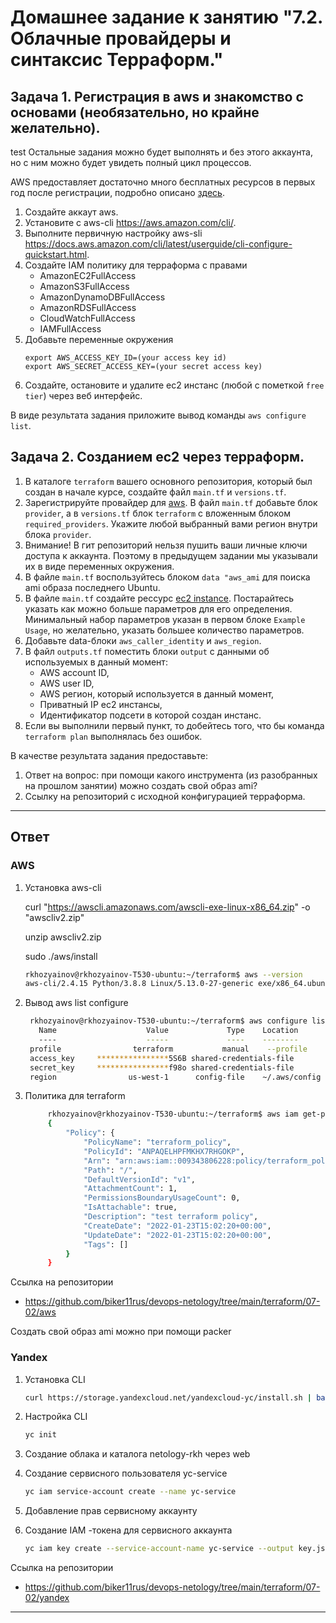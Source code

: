 # Домашнее задание к занятию "7.2. Облачные провайдеры и синтаксис Терраформ."


## Задача 1. Регистрация в aws и знакомство с основами (необязательно, но крайне желательно).
test
Остальные задания можно будет выполнять и без этого аккаунта, но с ним можно будет увидеть полный цикл процессов. 

AWS предоставляет достаточно много бесплатных ресурсов в первых год после регистрации, подробно описано [здесь](https://aws.amazon.com/free/).
1. Создайте аккаут aws.
1. Установите c aws-cli https://aws.amazon.com/cli/.
1. Выполните первичную настройку aws-sli https://docs.aws.amazon.com/cli/latest/userguide/cli-configure-quickstart.html.
1. Создайте IAM политику для терраформа c правами
    * AmazonEC2FullAccess
    * AmazonS3FullAccess
    * AmazonDynamoDBFullAccess
    * AmazonRDSFullAccess
    * CloudWatchFullAccess
    * IAMFullAccess
1. Добавьте переменные окружения 
    ```
    export AWS_ACCESS_KEY_ID=(your access key id)
    export AWS_SECRET_ACCESS_KEY=(your secret access key)
    ```
1. Создайте, остановите и удалите ec2 инстанс (любой с пометкой `free tier`) через веб интерфейс. 

В виде результата задания приложите вывод команды `aws configure list`.


## Задача 2. Созданием ec2 через терраформ. 

1. В каталоге `terraform` вашего основного репозитория, который был создан в начале курсе, создайте файл `main.tf` и `versions.tf`.
1. Зарегистрируйте провайдер для [aws](https://registry.terraform.io/providers/hashicorp/aws/latest/docs). В файл `main.tf` добавьте
блок `provider`, а в `versions.tf` блок `terraform` с вложенным блоком `required_providers`. Укажите любой выбранный вами регион 
внутри блока `provider`.
1. Внимание! В гит репозиторий нельзя пушить ваши личные ключи доступа к аккаунта. Поэтому в предыдущем задании мы указывали
их в виде переменных окружения. 
1. В файле `main.tf` воспользуйтесь блоком `data "aws_ami` для поиска ami образа последнего Ubuntu.  
1. В файле `main.tf` создайте рессурс [ec2 instance](https://registry.terraform.io/providers/hashicorp/aws/latest/docs/resources/instance).
Постарайтесь указать как можно больше параметров для его определения. Минимальный набор параметров указан в первом блоке 
`Example Usage`, но желательно, указать большее количество параметров. 
1. Добавьте data-блоки `aws_caller_identity` и `aws_region`.
1. В файл `outputs.tf` поместить блоки `output` с данными об используемых в данный момент: 
    * AWS account ID,
    * AWS user ID,
    * AWS регион, который используется в данный момент, 
    * Приватный IP ec2 инстансы,
    * Идентификатор подсети в которой создан инстанс.  
1. Если вы выполнили первый пункт, то добейтесь того, что бы команда `terraform plan` выполнялась без ошибок. 


В качестве результата задания предоставьте:
1. Ответ на вопрос: при помощи какого инструмента (из разобранных на прошлом занятии) можно создать свой образ ami?
1. Ссылку на репозиторий с исходной конфигурацией терраформа.  
 
---

## **Ответ**

### **AWS**

1. Установка aws-cli

    curl "https://awscli.amazonaws.com/awscli-exe-linux-x86_64.zip" -o "awscliv2.zip"

    unzip awscliv2.zip 

    sudo ./aws/install
    ```bash
    rkhozyainov@rkhozyainov-T530-ubuntu:~/terraform$ aws --version
    aws-cli/2.4.15 Python/3.8.8 Linux/5.13.0-27-generic exe/x86_64.ubuntu.20 prompt/off
    ```
2. Вывод aws list configure 
   ```bash
    rkhozyainov@rkhozyainov-T530-ubuntu:~/terraform$ aws configure list --profile terraform
      Name                    Value             Type    Location
      ----                    -----             ----    --------
    profile                terraform           manual    --profile
    access_key     ****************5S6B shared-credentials-file
    secret_key     ****************f98o shared-credentials-file
    region                us-west-1      config-file    ~/.aws/config
   ```
3. Политика для terraform
   ```bash
        rkhozyainov@rkhozyainov-T530-ubuntu:~/terraform$ aws iam get-policy --policy-arn arn:aws:iam::009343806228:policy/terraform_policy --profile terraform
        {
            "Policy": {
                "PolicyName": "terraform_policy",
                "PolicyId": "ANPAQELHPFMKHX7RHGOKP",
                "Arn": "arn:aws:iam::009343806228:policy/terraform_policy",
                "Path": "/",
                "DefaultVersionId": "v1",
                "AttachmentCount": 1,
                "PermissionsBoundaryUsageCount": 0,
                "IsAttachable": true,
                "Description": "test terraform policy",
                "CreateDate": "2022-01-23T15:02:20+00:00",
                "UpdateDate": "2022-01-23T15:02:20+00:00",
                "Tags": []
            }
        }
    ```

Ссылка на репозитории
 - https://github.com/biker11rus/devops-netology/tree/main/terraform/07-02/aws

Создать свой образ ami можно при помощи packer

### **Yandex**

1. Установка CLI
    ```bash
    curl https://storage.yandexcloud.net/yandexcloud-yc/install.sh | bash
    ```
2. Настройка CLI
    ```bash
    yc init
    ```
3. Создание облака и каталога netology-rkh через web 
4. Создание сервисного пользователя yc-service
    ```bash
    yc iam service-account create --name yc-service
    ```
5. Добавление прав сервисному аккаунту 

6. Создание IAM -токена для сервисного аккаунта
    ```bash
    yc iam key create --service-account-name yc-service --output key.json
    ```


Ссылка на репозитории
  - https://github.com/biker11rus/devops-netology/tree/main/terraform/07-02/yandex
---


